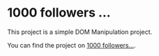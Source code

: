 # 1000 followers ...

This project is a simple DOM Manipulation project.

You can find the project on [1000 followers...](https://suspicious-tereshkova-8cdc07.netlify.app/).

